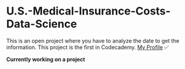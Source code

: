 # U.S.-Medical-Insurance-Costs-Data-Science
This is an open project where you have to analyze the date to get the information. This project is the first in Codecademy.
[My Profile](https://www.codecademy.com/profiles/HJyup) ✅

<strong>Currently working on a project<strong>
